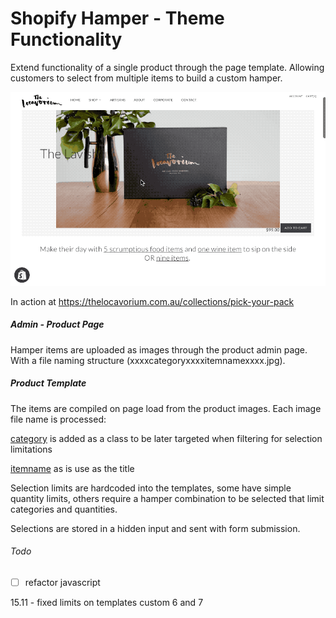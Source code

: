 # Shopify Hamper - Theme Functionality

Extend functionality of a single product through the page template. Allowing customers to select from multiple items to build a custom hamper. 

![Screenshot](images/screener.gif)

In action at https://thelocavorium.com.au/collections/pick-your-pack

##### Admin - Product Page 

Hamper items are uploaded as images through the product admin page. With a file naming structure (xxxxcategoryxxxxitemnamexxxx.jpg).

##### Product Template

The items are compiled on page load from the product images. Each image file name is processed:

 <u>category</u> is added as a class to be later targeted when filtering for selection limitations

<u>itemname</u> as is use as the title

Selection limits are hardcoded into the templates, some have simple quantity limits, others require a hamper combination to be selected that limit categories and quantities. 

Selections are stored in a hidden input and sent with form submission.

###### Todo

- [ ] refactor javascript

15.11 - fixed limits on templates custom 6 and 7